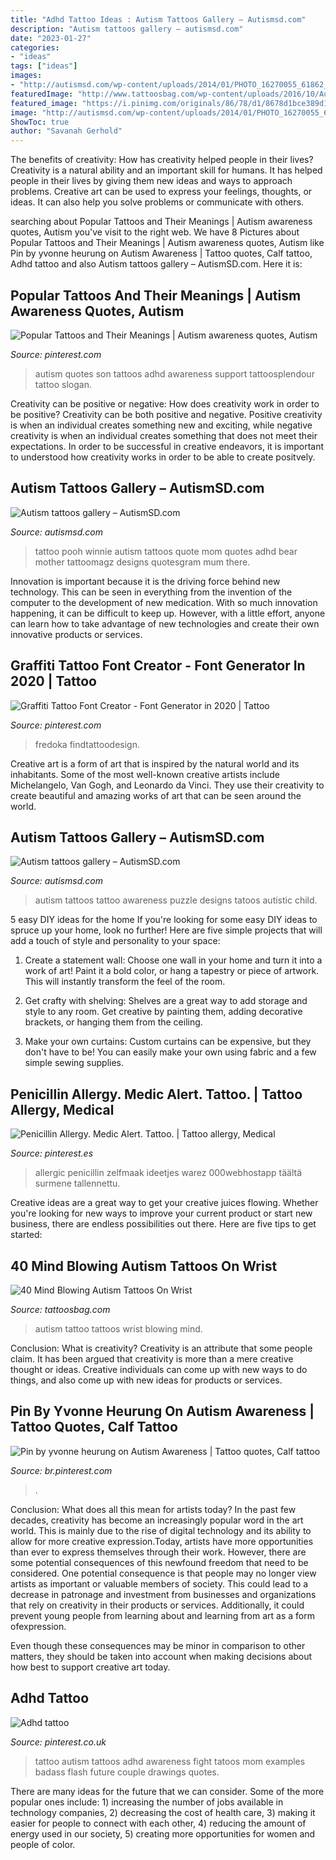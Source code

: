 ```yaml
---
title: "Adhd Tattoo Ideas : Autism Tattoos Gallery – Autismsd.com"
description: "Autism tattoos gallery – autismsd.com"
date: "2023-01-27"
categories:
- "ideas"
tags: ["ideas"]
images:
- "http://autismsd.com/wp-content/uploads/2014/01/PHOTO_16270055_61862_39124621_ap.jpg"
featuredImage: "http://www.tattoosbag.com/wp-content/uploads/2016/10/Autism-Love-Tattoo-Design-600x798.jpg"
featured_image: "https://i.pinimg.com/originals/86/78/d1/8678d1bce389d1f7d363d8a75331c228.jpg"
image: "http://autismsd.com/wp-content/uploads/2014/01/PHOTO_16270055_61862_39124621_ap.jpg"
ShowToc: true
author: "Savanah Gerhold"
---
```



The benefits of creativity: How has creativity helped people in their lives?
Creativity is a natural ability and an important skill for humans. It has helped people in their lives by giving them new ideas and ways to approach problems. Creative art can be used to express your feelings, thoughts, or ideas. It can also help you solve problems or communicate with others.

	

		
searching about Popular Tattoos and Their Meanings | Autism awareness quotes, Autism you've visit to the right web. We have 8 Pictures about Popular Tattoos and Their Meanings | Autism awareness quotes, Autism like Pin by yvonne heurung on Autism Awareness | Tattoo quotes, Calf tattoo, Adhd tattoo and also Autism tattoos gallery – AutismSD.com. Here it is:
		
    
## Popular Tattoos And Their Meanings | Autism Awareness Quotes, Autism

<img loading=lazy src="https://i.pinimg.com/originals/4f/de/50/4fde50bdccbb971de075ec96edc4f892.jpg" onerror="this.onerror=null;this.src='https://tse4.mm.bing.net/th?id=OIP.zvijdCaR0M4_uFojTMpxuwHaEs&amp;pid=15.1';" alt="Popular Tattoos and Their Meanings | Autism awareness quotes, Autism">

_Source: pinterest.com_

>autism quotes son tattoos adhd awareness support tattoosplendour tattoo slogan. 

	

Creativity can be positive or negative: How does creativity work in order to be positive?
Creativity can be both positive and negative. Positive creativity is when an individual creates something new and exciting, while negative creativity is when an individual creates something that does not meet their expectations. In order to be successful in creative endeavors, it is important to understood how creativity works in order to be able to create positvely.

    
## Autism Tattoos Gallery – AutismSD.com

<img loading=lazy src="http://autismsd.com/wp-content/uploads/2014/01/to_mom__pooh_tattoo_by_oddmason-d5iqvzc.jpg" onerror="this.onerror=null;this.src='https://tse1.mm.bing.net/th?id=OIP.SEOq9p9D0U98DnPR6smezAHaJ4&amp;pid=15.1';" alt="Autism tattoos gallery – AutismSD.com">

_Source: autismsd.com_

>tattoo pooh winnie autism tattoos quote mom quotes adhd bear mother tattoomagz designs quotesgram mum there. 

	

Innovation is important because it is the driving force behind new technology. This can be seen in everything from the invention of the computer to the development of new medication. With so much innovation happening, it can be difficult to keep up. However, with a little effort, anyone can learn how to take advantage of new technologies and create their own innovative products or services.

    
## Graffiti Tattoo Font Creator - Font Generator In 2020 | Tattoo

<img loading=lazy src="https://i.pinimg.com/736x/c7/48/15/c7481529a3fdbfb20be1475c2ffdb558.jpg" onerror="this.onerror=null;this.src='https://tse2.mm.bing.net/th?id=OIP.SL_PqSYf3qQSqdd0L-p4QAAAAA&amp;pid=15.1';" alt="Graffiti Tattoo Font Creator - Font Generator in 2020 | Tattoo">

_Source: pinterest.com_

>fredoka findtattoodesign. 

	

Creative art is a form of art that is inspired by the natural world and its inhabitants. Some of the most well-known creative artists include Michelangelo, Van Gogh, and Leonardo da Vinci. They use their creativity to create beautiful and amazing works of art that can be seen around the world.

    
## Autism Tattoos Gallery – AutismSD.com

<img loading=lazy src="http://autismsd.com/wp-content/uploads/2014/01/PHOTO_16270055_61862_39124621_ap.jpg" onerror="this.onerror=null;this.src='https://tse4.mm.bing.net/th?id=OIP._wFgPqLsoMsFJVIk1eYSkQHaJ6&amp;pid=15.1';" alt="Autism tattoos gallery – AutismSD.com">

_Source: autismsd.com_

>autism tattoos tattoo awareness puzzle designs tatoos autistic child. 

	

5 easy DIY ideas for the home
If you're looking for some easy DIY ideas to spruce up your home, look no further! Here are five simple projects that will add a touch of style and personality to your space:
1. Create a statement wall: Choose one wall in your home and turn it into a work of art! Paint it a bold color, or hang a tapestry or piece of artwork. This will instantly transform the feel of the room.

2. Get crafty with shelving: Shelves are a great way to add storage and style to any room. Get creative by painting them, adding decorative brackets, or hanging them from the ceiling.

3. Make your own curtains: Custom curtains can be expensive, but they don't have to be! You can easily make your own using fabric and a few simple sewing supplies.


    
## Penicillin Allergy. Medic Alert. Tattoo. | Tattoo Allergy, Medical

<img loading=lazy src="https://i.pinimg.com/originals/86/78/d1/8678d1bce389d1f7d363d8a75331c228.jpg" onerror="this.onerror=null;this.src='https://tse1.mm.bing.net/th?id=OIP.gDxv6OAsNLY1w2HdOWWaYwHaJ4&amp;pid=15.1';" alt="Penicillin Allergy. Medic Alert. Tattoo. | Tattoo allergy, Medical">

_Source: pinterest.es_

>allergic penicillin zelfmaak ideetjes warez 000webhostapp täältä surmene tallennettu. 

	

Creative ideas are a great way to get your creative juices flowing. Whether you're looking for new ways to improve your current product or start new business, there are endless possibilities out there. Here are five tips to get started:

    
## 40 Mind Blowing Autism Tattoos On Wrist

<img loading=lazy src="http://www.tattoosbag.com/wp-content/uploads/2016/10/Autism-Love-Tattoo-Design-600x798.jpg" onerror="this.onerror=null;this.src='https://tse4.mm.bing.net/th?id=OIP.E8yME-pkQYNtfx1AWxNX1AHaJ2&amp;pid=15.1';" alt="40 Mind Blowing Autism Tattoos On Wrist">

_Source: tattoosbag.com_

>autism tattoo tattoos wrist blowing mind. 

	

Conclusion: What is creativity?
Creativity is an attribute that some people claim. It has been argued that creativity is more than a mere creative thought or ideas. Creative individuals can come up with new ways to do things, and also come up with new ideas for products or services.

    
## Pin By Yvonne Heurung On Autism Awareness | Tattoo Quotes, Calf Tattoo

<img loading=lazy src="https://i.pinimg.com/736x/07/54/ba/0754ba3c63e87a649ec1c9bd962e3c17--autism-tattoos-calf-tattoo.jpg" onerror="this.onerror=null;this.src='https://tse4.mm.bing.net/th?id=OIP.Z32AvZu97-SXxnCmee73LgHaJ4&amp;pid=15.1';" alt="Pin by yvonne heurung on Autism Awareness | Tattoo quotes, Calf tattoo">

_Source: br.pinterest.com_

>. 

	

Conclusion: What does all this mean for artists today?
In the past few decades, creativity has become an increasingly popular word in the art world. This is mainly due to the rise of digital technology and its ability to allow for more creative expression.Today, artists have more opportunities than ever to express themselves through their work. However, there are some potential consequences of this newfound freedom that need to be considered.
One potential consequence is that people may no longer view artists as important or valuable members of society. This could lead to a decrease in patronage and investment from businesses and organizations that rely on creativity in their products or services. Additionally, it could prevent young people from learning about and learning from art as a form ofexpression.

Even though these consequences may be minor in comparison to other matters, they should be taken into account when making decisions about how best to support creative art today.

    
## Adhd Tattoo

<img loading=lazy src="https://i.pinimg.com/236x/9a/d8/0e/9ad80e158d1d85ae12d8ab8a746f7137--autism-tattoo-ideas-autism-tattoos.jpg" onerror="this.onerror=null;this.src='https://tse2.mm.bing.net/th?id=OIP.iMC9uVaXxk0yCdZLOqcPqQHaJ2&amp;pid=15.1';" alt="Adhd tattoo">

_Source: pinterest.co.uk_

>tattoo autism tattoos adhd awareness fight tatoos mom examples badass flash future couple drawings quotes. 

	

There are many ideas for the future that we can consider. Some of the more popular ones include: 1) increasing the number of jobs available in technology companies, 2) decreasing the cost of health care, 3) making it easier for people to connect with each other, 4) reducing the amount of energy used in our society, 5) creating more opportunities for women and people of color.

